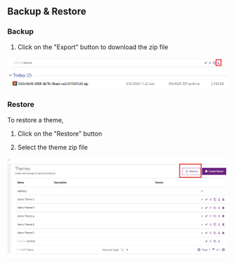 ## Backup & Restore


### Backup

1. Click on the "Export" button to download the zip file

![](../images/image21.png)
![](../images/image22.png)


### Restore

To restore a theme, 

1. Click on the "Restore" button

2. Select the theme zip file

![](../images/image23.png)
